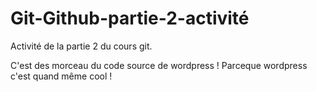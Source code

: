# Git-Github-partie-2-activité
Activité de la partie 2 du cours git.

C'est des morceau du code source de wordpress ! Parceque wordpress c'est quand même cool !